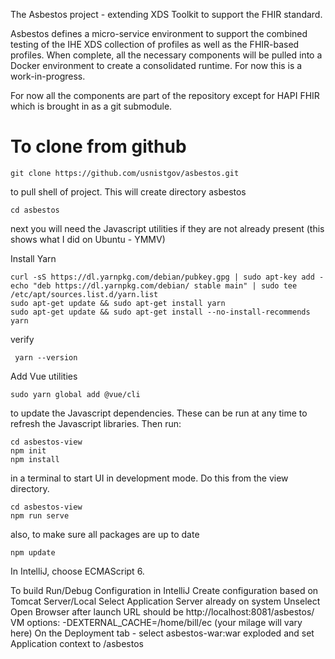 The Asbestos project - extending XDS Toolkit to support the FHIR standard.

Asbestos defines a micro-service environment to support the combined testing of the IHE XDS collection of 
profiles as well as the FHIR-based profiles. When complete, all the necessary components will be pulled into a Docker
environment to create a consolidated runtime. For now this is a work-in-progress.

For now all the components are part of the repository except for HAPI FHIR which is brought in
as a git submodule.

# To clone from github

    git clone https://github.com/usnistgov/asbestos.git 
    
to pull shell of project. This will create directory asbestos

    cd asbestos
    
next you will need the Javascript utilities if they are not already present (this shows what I did on Ubuntu - YMMV)

Install Yarn
    
    curl -sS https://dl.yarnpkg.com/debian/pubkey.gpg | sudo apt-key add -
    echo "deb https://dl.yarnpkg.com/debian/ stable main" | sudo tee /etc/apt/sources.list.d/yarn.list
    sudo apt-get update && sudo apt-get install yarn
    sudo apt-get update && sudo apt-get install --no-install-recommends yarn
    
verify 
 
     yarn --version
     
Add Vue utilities

    sudo yarn global add @vue/cli
    
to update the Javascript dependencies. These can be run at any time to refresh the Javascript libraries. Then run:

    cd asbestos-view
    npm init
    npm install
    
in a terminal to start UI in development mode. Do this from the view directory.

    cd asbestos-view
    npm run serve
    
also, to make sure all packages are up to date

    npm update
    
In IntelliJ, choose ECMAScript 6.

To build Run/Debug Configuration in IntelliJ
    Create configuration based on Tomcat Server/Local
    Select Application Server already on system
    Unselect Open Browser after launch
    URL should be http://localhost:8081/asbestos/
    VM options: -DEXTERNAL_CACHE=/home/bill/ec  (your milage will vary here)
    On the Deployment tab - select asbestos-war:war exploded and set Application context to /asbestos
    
